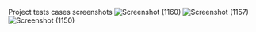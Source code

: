 Project tests cases screenshots
![Screenshot (1160)](https://github.com/sumitwagh2498/Ride-Sharing/assets/65642033/b4b8c019-554f-480e-ba24-9da505f90afb)
![Screenshot (1157)](https://github.com/sumitwagh2498/Ride-Sharing/assets/65642033/c62e2bb3-ae75-47c5-bf10-92b13fd80f85)
![Screenshot (1150)](https://github.com/sumitwagh2498/Ride-Sharing/assets/65642033/7f0837ab-4ca0-4f35-a802-4e62ecd6a765)
